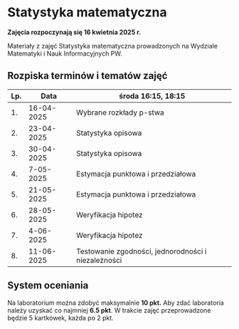 # Statystyka matematyczna
**Zajęcia rozpoczynają się 16 kwietnia 2025 r.**

Materiały z zajęć Statystyka matematyczna prowadzonych na Wydziale Matematyki i Nauk Informacyjnych PW.

## Rozpiska terminów i tematów zajęć
|Lp.| Data | środa 16:15, 18:15 |
| ------------- | ------------- | ------------- |
| 1. | 16-04-2025 | Wybrane rozkłady p-stwa |
| 2. | 23-04-2025 | Statystyka opisowa |
| 3. | 30-04-2025 | Statystyka opisowa |
| 4. | 7-05-2025 | Estymacja punktowa i przedziałowa |
| 5. | 21-05-2025 | Estymacja punktowa i przedziałowa |
| 6. | 28-05-2025 | Weryfikacja hipotez |
| 7. | 4-06-2025 | Weryfikacja hipotez |
| 8. | 11-06-2025 | Testowanie zgodności, jednorodności i niezależności |

## System oceniania
Na laboratorium można zdobyć maksymalnie **10 pkt.** Aby zdać laboratoria należy uzyskać co najmniej **6.5 pkt**.
W trakcie zajęć przeprowadzone będzie 5 kartkówek, każda po 2 pkt. 
